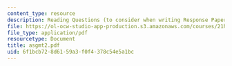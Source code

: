 ```yaml
---
content_type: resource
description: Reading Questions (to consider when writing Response Papers)
file: https://ol-ocw-studio-app-production.s3.amazonaws.com/courses/21h-342-the-royal-family-fall-2003/6f1bcb728d6159a3f0f4378c54e5a1bc_asgmt2.pdf
file_type: application/pdf
resourcetype: Document
title: asgmt2.pdf
uid: 6f1bcb72-8d61-59a3-f0f4-378c54e5a1bc
---
```

